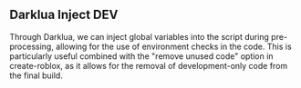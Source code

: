 ## Darklua Inject __DEV__
Through Darklua, we can inject global variables into the script during pre-processing, allowing for the use of environment checks in the code. This is particularly useful combined with the "remove unused code" option in create-roblox, as it allows for the removal of development-only code from the final build.